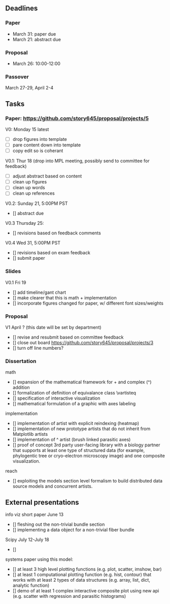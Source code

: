 ## Deadlines
### Paper
* March 31: paper due
* March 21: abstract due
### Proposal
* March 26: 10:00-12:00
### Passover
March 27-29, April 2-4
## Tasks
### Paper: https://github.com/story645/proposal/projects/5
V0: Monday 15 latest
- [ ] drop figures into template
- [ ] pare content down into template
- [ ] copy edit so is coherant

V0.1: Thur 18 (drop into MPL meeting, possibly send to committee for feedback)
- [ ] adjust abstract based on content
- [ ] clean up figures
- [ ] clean up words
- [ ] clean up references

V0.2: Sunday 21, 5:00PM PST
- [] abstract due

V0.3 Thursday 25:
- [] revisions based on feedback comments

V0.4 Wed 31, 5:00PM PST
- [] revisions based on exam feedback 
- [] submit paper

### Slides
V0.1 Fri 19
- [] add timeline/gant chart
- [] make clearer that this is math + implementation 
- [] incorporate figures changed for paper, w/ different font sizes/weights  

### Proposal 
V1 April ? (this date will be set by department)  
- [] revise and resubmit based on committee feedback 
- [] close out board https://github.com/story645/proposal/projects/3
- [] turn off line numbers?
### Dissertation 
math
- [] expansion of the mathematical framework for + and complex (^) addition
- [] formalization of definition of equivalance class \vartisteq
- [] specification of interactive visualization
- [] mathematical formulation of a graphic with axes labeling
 
implementation
- [] implementation of artist with explicit reindexing (heatmap)
- [] implementation of new prototype artists that do not inherit from Matplotlib artists
- [] implementation of ^ artist (brush linked parasitic axes)
- [] proof of concept 3rd party user-facing library with a biology partner that supports at least one type of structured data (for example, phylogentic tree or cryo-electron microscopy image) and one composite visualization.

reach
- [] exploiting the models section level formalism to build distributed data source models and concurrent artists.


## External presentations 

info viz short paper June 13
- [] fleshing out the non-trivial bundle section 
- [] implementing a data object for a non-trivial fiber bundle

Scipy July 12-July 18
- []

systems paper using this model:
- [] at least 3 high level plotting functions (e.g. plot, scatter, imshow, bar)
- [] at least 1 computational plotting function (e.g. hist, contour) that works with at least 2 types of data structures (e.g. array, list, dict, analytic function)
- [] demo of at least 1 complex interactive composite plot using new api (e.g. scatter with regression and parasitic histograms)


